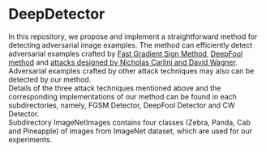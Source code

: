# DeepDetector
In this repository, we propose and implement a straightforward method for detecting adversarial image examples. The method can efficiently detect adversarial examples crafted by [Fast Gradient Sign Method](https://arxiv.org/pdf/1412.6572.pdf), [DeepFool method](http://www.cv-foundation.org/openaccess/content_cvpr_2016/papers/Moosavi-Dezfooli_DeepFool_A_Simple_CVPR_2016_paper.pdf) and [attacks designed by Nicholas Carlini and David Wagner](https://arxiv.org/pdf/1608.04644.pdf). Adversarial examples crafted by other attack techniques may also can be detected by our method.<br>
Details of the three attack techniques mentioned above and the corresponding implementations of our method can be found in each subdirectories, namely, FGSM Detector, DeepFool Detector and CW Detector.<br> 
Subdirectory ImageNetImages contains four classes (Zebra, Panda, Cab and Pineapple) of images from ImageNet dataset, which are used for our experiments.
